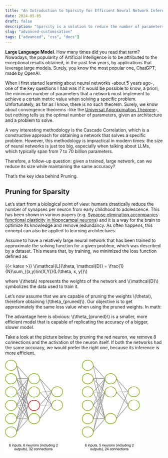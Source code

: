 ```yaml
---
title: "An Introduction to Sparsity for Efficient Neural Network Inference"
date: 2024-05-05
draft: false
description: "Sparsity is a solution to reduce the number of parameters and number of operations in Neural Networks, granting outstanding computational speedups and memory savings during inference."
slug: "advanced-customisation"
tags: ["advanced", "css", "docs"]
---
```


**Large Language Model**. How many times did you read that term? Nowadays, the popularity of Artificial Intelligence is to be attributed to the exceptional results obtained, in the past few years, by applications that leverage large models. Surely, you know the most popular one, ChatGPT, made by OpenAI.

When I first started learning about neural networks -about 5 years ago-, one of the key questions I had was if it would be possible to know, a priori, the minimum number of parameters that a network must implement to achieve a certain metric value when solving a specific problem. Unfortunately, as far as I know, there is no such theorem. Surely, we know about convergence theorems -like the [Universal Approximation Theorem](https://en.wikipedia.org/wiki/Universal_approximation_theorem)-, but nothing tells us the optimal number of parameters, given an architecture and a problem to solve.

A very interesting methodology is the Cascade Correlation, which is a constructive approach for obtaining a network that solves a specific problem. However, this methodology is impractical in modern times: the size of neural networks is just too big, especially when talking about LLMs, which typically span from 7 to 70 billion parameters.

Therefore, a follow-up question: given a trained, large network, can we reduce its size while maintaining the same accuracy?

That’s the key idea behind Pruning.


## Pruning for Sparsity
Let’s start from a biological point of view: humans drastically reduce the number of synapses per neuron from early childhood to adolescence. This has been shown in various papers (e.g. [Synapse elimination accompanies functional plasticity in hippocampal neurons](https://pubmed.ncbi.nlm.nih.gov/18287055/)) and it is a way for the brain to optimize its knowledge and remove redundancy. As often happens, this concept can also be applied to learning architectures.

Assume to have a relatively large neural network that has been trained to approximate the solving function for a given problem, which was described by a dataset. This means that, by training, we minimized the loss function defined as:

{{< katex >}}
\\(\mathcal{L}(\theta, \mathcal{D}) = \frac{1}{N}\sum_{(x,y)\in(X,Y)}{L(\theta, x, y)}\\)

where \\(\theta\\) represents the weights of the network and \\(\mathcal{D}\\) symbolizes the data used to train it.

Let’s now assume that we are capable of pruning the weights \\(\theta\\), therefore obtaining \\(\theta_{pruned}\\). Our objective is to get approximately the same loss value when using the pruned weights. In math:

The advantage here is obvious: \\(\theta_{pruned}\\) is a smaller, more efficient model that is capable of replicating the accuracy of a bigger, slower model.

Take a look at the picture below: by pruning the red neuron, we remove 8 connections and the activation of the neuron itself. If both the networks had the same accuracy, we would prefer the right one, because its inference is more efficient.

![Nvidia Blog](nvidia_blog.webp "credits to [Nvidia blog](https://developer.nvidia.com/blog/wp-content/uploads/2019/03/remove_neuron.png)")
